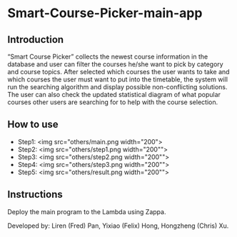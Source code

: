 # Smart-Course-Picker-main-app

## Introduction
“Smart Course Picker” collects the newest course information in the database and user can filter the courses he/she want to pick by category and course topics. After selected which courses the user wants to take and which courses the user must want to put into the timetable, the system will run the searching algorithm and display possible non-conflicting solutions. The user can also check the updated statistical diagram of what popular courses other users are searching for to help with the course selection.

## How to use
- Step1:
<img src="others/main.png width="200">
- Step2:
<img src="others/step1.png width="200"">
- Step3:
<img src="others/step2.png width="200"">
- Step4:
<img src="others/step3.png width="200"">
- Step5:
<img src="others/result.png width="200"">


## Instructions
Deploy the main program  to the Lambda using Zappa.


Developed by:
    Liren (Fred) Pan,
    Yixiao (Felix) Hong,
    Hongzheng  (Chris) Xu.


